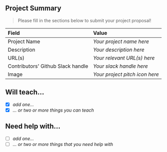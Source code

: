 ## Project Summary
> Please fill in the sections below to submit your project proposal!

| Field                | Value            |
|:--------------|:-------------|
| Project Name |   *Your project name here*    |
| Description    |   *Your description here* |
| URL(s)            |   *Your relevant URL(s) here* |
| Contributors' Github Slack handle |   *Your slack handle here* |
| Image            |    *Your project pitch icon here* |

## Will teach...
- [x] *add one...*
- [x] *... or two or more things you can teach*

## Need help with...
- [ ] *add one...*
- [ ] *... or two or more things that you need help with*
